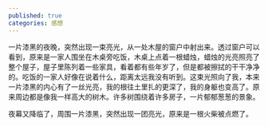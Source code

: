 ```yaml
---
published: true
categories: 感想
---
```

一片漆黑的夜晚，突然出现一束亮光，从一处木屋的窗户中射出来。透过窗户可以看到，原来是一家人围坐在木桌旁吃饭，木桌上点着一根蜡烛，蜡烛的光亮照亮了整个屋子，屋子里陈列着一些家具，看着都有些年岁了，但是都被擦拭的干干净净的。吃饭的一家人好像在说着什么，距离太远我没有听到。这束光照向了我，本来一片漆黑的内心有了一丝光亮，我的根往土里扎的更深了，我的身躯也变高了。原来周边都是像我一样高大的树木。许多树围绕着许多房子，一片郁郁葱葱的景象。

夜幕又降临了，周围一片漆黑，突然出现一团亮光，原来是一根火柴被点燃了。